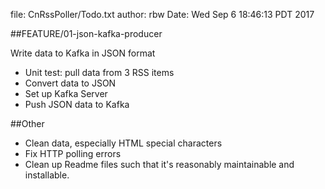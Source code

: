 file:   CnRssPoller/Todo.txt
author: rbw
Date:   Wed Sep  6 18:46:13 PDT 2017

##FEATURE/01-json-kafka-producer

  Write data to Kafka in JSON format
  
  * Unit test: pull data from 3 RSS items
  * Convert data to JSON
  * Set up Kafka Server
  * Push JSON data to Kafka
  
##Other

* Clean data, especially HTML special characters
* Fix HTTP polling errors
* Clean up Readme files such that it's reasonably maintainable and
  installable.
  
